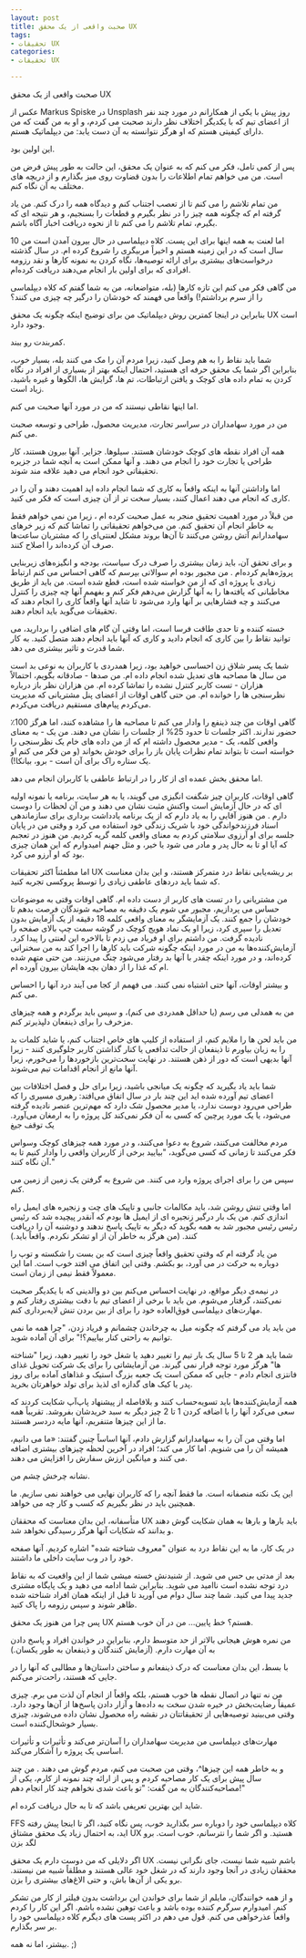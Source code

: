 ```yaml
---
layout: post
title: صحبت واقعی از یک محقق UX
tags:
- تحقیقات UX
categories:
- تحقیقات UX

---
```


صحبت واقعی از یک محقق UX

عکس از Markus Spiske در Unsplash
روز پیش با یکی از همکارانم در مورد چند نفر از اعضای تیم که با یکدیگر اختلاف نظر دارند صحبت می کردم، و او به من گفت که من دارای کیفیتی هستم که او هرگز نتوانسته به آن دست یابد: من دیپلماتیک هستم.

این اولین بود.

پس از کمی تامل، فکر می کنم که به عنوان یک محقق، این حالت به طور پیش فرض من است. من می خواهم تمام اطلاعات را بدون قضاوت روی میز بگذارم و از دریچه های مختلف به آن نگاه کنم.

من تمام تلاشم را می کنم تا از تعصب اجتناب کنم و دیدگاه همه را درک کنم. من یاد گرفته ام که چگونه همه چیز را در نظر بگیرم و قطعات را بسنجیم، و هر نتیجه ای که بگیرم، تمام تلاشم را می کنم تا از نحوه دریافت اخبار آگاه باشم.

اما لعنت به همه اینها برای این پست. کلاه دیپلماسی در حال بیرون آمدن است
من 10 سال است که در این زمینه هستم و اخیراً مربیگری را شروع کرده ام. در سال گذشته درخواست‌های بیشتری برای ارائه توصیه‌ها، نگاه کردن به نمونه کارها و نقد رزومه افرادی که برای اولین بار انجام می‌دهند دریافت کرده‌ام.

من گاهی فکر می کنم این تازه کارها (بله، متواضعانه، من به شما گفتم که کلاه دیپلماسی را از سرم برداشتم!) واقعاً می فهمند که خودشان را درگیر چه چیزی می کنند؟

بنابراین در اینجا کمترین روش دیپلماتیک من برای توضیح اینکه چگونه یک محقق UX است وجود دارد.

کمربندت رو ببند.

شما باید نقاط را به هم وصل کنید، زیرا مردم آن را مک می کنند
بله، بسیار خوب، بنابراین اگر شما یک محقق حرفه ای هستید، احتمال اینکه بهتر از بسیاری از افراد در نگاه کردن به تمام داده های کوچک و یافتن ارتباطات، تم ها، گرایش ها، الگوها و غیره باشید، زیاد است.

اما اینها نقاطی نیستند که من در مورد آنها صحبت می کنم.

من در مورد سهامداران در سراسر تجارت، مدیریت محصول، طراحی و توسعه صحبت می کنم.

همه آن افراد نقطه های کوچک خودشان هستند. سیلوها. جزایر. آنها بیرون هستند، کار طراحی یا تجارت خود را انجام می دهند. و آنها ممکن است به آنچه شما در جزیره تحقیقاتی خود انجام می دهید علاقه مند شوند.

اما واداشتن آنها به اینکه واقعاً به کاری که شما انجام داده اید اهمیت دهند و آن را در کاری که انجام می دهند اعمال کنند، بسیار سخت تر از آن چیزی است که فکر می کنید.

من قبلاً در مورد اهمیت تحقیق منجر به عمل صحبت کرده ام ، زیرا من نمی خواهم فقط به خاطر انجام آن تحقیق کنم. من می‌خواهم تحقیقاتی را تماشا کنم که زیر خرهای سهامدارانم آتش روشن می‌کنند تا آن‌ها بروند مشکل لعنتی‌ای را که مشتریان ساعت‌ها صرف آن کرده‌اند را اصلاح کنند.

و برای تحقق آن، باید زمان بیشتری را صرف درک سیاست، بودجه و انگیزه‌های زیربنایی پروژه‌هایم کرده‌ام . من مجبور بوده ام سوالاتی بپرسم که گاهی احساس می کنم ارتباط زیادی با پروژه ای که از من خواسته شده است، قطع شده است. من باید از طریق مخاطبانی که یافته‌ها را به آنها گزارش می‌دهم فکر کنم و بفهمم آنها چه چیزی را کنترل می‌کنند و چه فشارهایی بر آنها وارد می‌شود تا شاید آنها واقعاً کاری را انجام دهند که تحقیقات می‌گوید باید انجام دهند.

خسته کننده و تا حدی طاقت فرسا است، اما وقتی آن گام های اضافی را بردارید، می توانید نقاط را بین کاری که انجام دادید و کاری که آنها باید انجام دهند متصل کنید. به کار شما قدرت و تاثیر بیشتری می دهد.

شما یک پسر شلاق زن احساسی خواهید بود، زیرا همدردی با کاربران به نوعی بد است
من سال ها مصاحبه های تعدیل شده انجام داده ام. من صدها - صادقانه بگویم، احتمالاً هزاران - تست کاربر کنترل نشده را تماشا کرده ام. من هزاران نظر باز درباره نظرسنجی ها را خوانده ام. من حتی گاهی اوقات از اعضای پنل مشتریانی که مدیریت می‌کردم پیام‌های مستقیم دریافت می‌کردم.

گاهی اوقات من چند ذینفع را وادار می کنم تا مصاحبه ها را مشاهده کنند، اما هرگز 100٪ حضور ندارند. اکثر جلسات تا حدود 25% از جلسات را نشان می دهند. من یک - به معنای واقعی کلمه، یک - مدیر محصول داشته ام که از من داده های خام یک نظرسنجی را خواسته است تا بتواند تمام نظرات پایان باز را برای خودش بخواند (و من فکر می کنم او یک ستاره راک برای آن است - برو، بیانکا!).

اما محقق بخش عمده ای از کار را در ارتباط عاطفی با کاربران انجام می دهد.

گاهی اوقات، کاربران چیز شگفت انگیزی می گویند، یا به هر سایت، برنامه یا نمونه اولیه ای که در حال آزمایش است واکنش مثبت نشان می دهند و من آن لحظات را دوست دارم . من هنوز آقایی را به یاد دارم که از یک برنامه یادداشت برداری برای سازماندهی اسناد فرزندخواندگی خود با شریک زندگی خود استفاده می کرد و وقتی من در پایان جلسه برای او آرزوی سلامتی کردم به معنای واقعی کلمه گریه کردیم. من هنوز در تعجبم که آیا او تا به حال پدر و مادر می شود یا خیر، و مثل جهنم امیدوارم که این همان چیزی بود که او آرزو می کرد.

اما مطمئناً اکثر تحقیقات UX بر ریشه‌یابی نقاط درد متمرکز هستند، و این بدان معناست که شما باید دردهای عاطفی زیادی را توسط پروکسی تجربه کنید.

من مشتریانی را در تست های کاربر از دست داده ام. گاهی اوقات وقتی به موضوعات حساس می پردازیم، مجبور می شوم یک دقیقه به مصاحبه شوندگان فرصت بدهم تا خودشان را جمع کنند. یک آزمایشگر به معنای واقعی کلمه 18 دقیقه از یک آزمایش بدون تعدیل را سپری کرد، زیرا او یک نماد هویج کوچک در گوشه سمت چپ بالای صفحه را نادیده گرفت. من داشتم برای او فریاد می زدم تا بالاخره این لعنتی را پیدا کرد. آزمایش‌کننده‌ها به من در مورد اینکه چگونه شرکت باید کارها را اجرا کند به من سخنرانی کرده‌اند، و در مورد اینکه چقدر با آنها بد رفتار می‌شود چنگ می‌زنند. من حتی متهم شده ام که غذا را از دهان بچه هایشان بیرون آورده ام.

و بیشتر اوقات، آنها حتی اشتباه نمی کنند. می فهمم از کجا می آیند درد آنها را احساس می کنم.

من به همدلی می رسم (یا حداقل همدردی می کنم)، و سپس باید برگردم و همه چیزهای مزخرف را برای ذینفعان دلپذیرتر کنم.

من باید لحن ها را ملایم کنم، از استفاده از کلیپ های خاص اجتناب کنم، یا شاید کلمات بد را به زبان بیاورم تا ذینفعان از حالت تدافعی یا کنار گذاشتن کاربر جلوگیری کنند - زیرا آنها بدیهی است که دور از ذهن هستند. در نهایت سخت‌ترین بازخوردها را می‌خورم، زیرا آنها مانع از انجام اقدامات تیم می‌شوند.

شما باید یاد بگیرید که چگونه یک میانجی باشید، زیرا برای حل و فصل اختلافات بین اعضای تیم آورده شده اید
این چند بار در سال اتفاق می‌افتد: رهبری مسیری را که طراحی می‌رود دوست ندارد، یا مدیر محصول شک دارد که مهم‌ترین عنصر نادیده گرفته می‌شود، یا یک مورد پرچین که کسی به آن فکر نمی‌کند کل پروژه را به ارمغان می‌آورد. یک توقف جیغ

مردم مخالفت می‌کنند، شروع به دعوا می‌کنند، و در مورد همه چیزهای کوچک وسواس فکر می‌کنند تا زمانی که کسی می‌گوید، "بیایید برخی از کاربران واقعی را وادار کنیم تا به آن نگاه کنند."

سپس من را برای اجرای پروژه وارد می کنند. من شروع به گرفتن یک زمین از زمین می کنم.

اما وقتی تنش روشن شد، باید مکالمات جانبی و تاپیک های چت و زنجیره های ایمیل راه اندازی کنم. من یک بار درگیر زنجیره ای از ایمیل ها بودم که آنقدر پیچیده شد که رئیس رئیس رئیس مجبور شد به همه بگوید که دیگر به تاپیک پاسخ ندهند و دوشنبه آن را دریافت کنند. (من هرگز به خاطر آن از او تشکر نکردم. واقعاً باید.)

من یاد گرفته ام که وقتی تحقیق واقعاً چیزی است که بن بست را شکسته و توپ را دوباره به حرکت در می آورد، بو بکشم. وقتی این اتفاق می افتد خوب است. اما این معمولاً فقط نیمی از زمان است.

در نیمه‌ی دیگر مواقع، در نهایت احساس می‌کنم بین دو والدینی که با یکدیگر صحبت نمی‌کنند، گرفتار می‌شوم. من باید با برخی از اعضای تیم با دقت بیشتری رفتار کنم و مهارت‌های دیپلماسی فوق‌العاده خود را برای از بین بردن تنش لایه‌برداری کنم.

من باید یاد می گرفتم که چگونه میل به چرخاندن چشمانم و فریاد زدن، "چرا همه ما نمی توانیم به راحتی کنار بیاییم؟!" برای آن آماده شوید.

شما باید هر 2 تا 5 سال یک بار تیم را تغییر دهید یا شغل خود را تغییر دهید، زیرا "شناخته ها" هرگز مورد توجه قرار نمی گیرند.
من آزمایشاتی را برای یک شرکت تحویل غذای فانتزی انجام دادم - جایی که ممکن است یک جعبه بزرگ استیک و غذاهای آماده برای روز پدر یا کیک های گدازه ای لذیذ برای تولد خواهرتان بخرید.

همه آزمایش‌کننده‌ها باید تسویه‌حساب کنند و بلافاصله از پیشنهاد پاپ‌آپ شکایت کردند که سعی می‌کرد آنها را با اضافه کردن 1 تا 2 چیز دیگر به سبد خریدشان بفروشد. تقریباً همه ما از این چیزها متنفریم، آنها مایه دردسر هستند.

اما وقتی من آن را به سهامدارانم گزارش دادم، آنها اساساً چنین گفتند: «ما می دانیم، همیشه آن را می شنویم. اما کار می کند؛ افراد در آخرین لحظه چیزهای بیشتری اضافه می کنند و میانگین ارزش سفارش را افزایش می دهند.

نشانه چرخش چشم من.

این یک نکته منصفانه است. ما فقط آنچه را که کاربران نهایی می خواهند نمی سازیم. ما همچنین باید در نظر بگیریم که کسب و کار چه می خواهد.

متأسفانه، این بدان معناست که محققان UX باید بارها و بارها به همان شکایت گوش دهند و بدانند که شکایات آنها هرگز رسیدگی نخواهد شد.

در یک کار، ما به این نقاط درد به عنوان "معروف شناخته شده" اشاره کردیم. آنها صفحه خود را در وب سایت داخلی ما داشتند.

بعد از مدتی بی حس می شوید. از شنیدنش خسته میشی شما از این واقعیت که به نقاط درد توجه نشده است ناامید می شوید. بنابراین شما ادامه می دهید و یک پایگاه مشتری جدید پیدا می کنید. شما چند سال دوام می آورید تا قبل از اینکه همان افراد شناخته شده ظاهر شوند و سپس رزومه را پاک کنید.

پس چرا من هنوز یک محقق UX هستم؟
خط پایین… من در آن خوب هستم.

من نمره هوش هیجانی بالاتر از حد متوسط ​​دارم، بنابراین در خواندن افراد و پاسخ دادن به آن مهارت دارم. (آزمایش کنندگان و ذینفعان به طور یکسان.)

با بسط، این بدان معناست که درک ذینفعانم و ساختن داستان‌ها و مطالبی که آنها را در جایی که هستند، راحت‌تر می‌کنم.

من نه تنها در اتصال نقطه ها خوب هستم، بلکه واقعاً از انجام آن لذت می برم. چیزی عمیقاً رضایت‌بخش در خیره شدن سخت به داده‌ها و آزار دادن پاسخ‌ها از آن‌ها وجود دارد. وقتی می‌بینید توصیه‌هایی از تحقیقاتتان در نقشه راه محصول نشان داده می‌شوند، چیزی بسیار خوشحال‌کننده است.

مهارت‌های دیپلماسی من مدیریت سهامداران را آسان‌تر می‌کند و تأثیرات و تأثیرات اساسی یک پروژه را آشکار می‌کند.

و به خاطر همه این چیزها^، وقتی من صحبت می کنم، مردم گوش می دهند . من چند سال پیش برای یک کار مصاحبه کردم و پس از ارائه چند نمونه از کارم، یکی از مصاحبه‌کنندگان به من گفت: "تو باعث شدی نخواهم چند کار انجام دهم!"

شاید این بهترین تعریفی باشد که تا به حال دریافت کرده ام.

FFS کلاه دیپلماسی خود را دوباره سر بگذارید
خوب، پس نگاه کنید، اگر تا اینجا پیش رفته اید، به احتمال زیاد یک محقق مشتاق UX هستید. و اگر شما را نترسانم، خوب است. برو لگد بزن

اگر دلایلی که من دوست دارم یک محقق UX باشم شبیه شما نیست، جای نگرانی نیست. محققان زیادی در آنجا وجود دارند که در شغل خود عالی هستند و مطلقاً شبیه من نیستند. برو یکی از آن‌ها باش، و حتی الاغ‌های بیشتری را بزن.

و از همه خوانندگان، مایلم از شما برای خواندن این برداشت بدون فیلتر از کار من تشکر کنم. امیدوارم سرگرم کننده بوده باشد و باعث توهین نشده باشم. اگر این کار را کردم واقعاً عذرخواهی می کنم. قول می دهم در اکثر پست های دیگرم کلاه دیپلماسی خود را بر سر بگذارم.

بیشتر، اما نه همه. ;)

